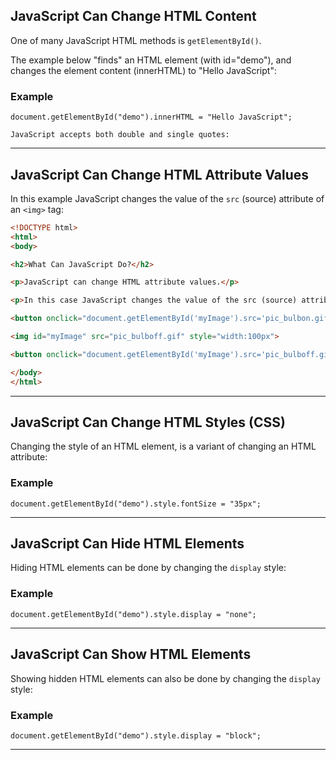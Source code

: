 ## JavaScript Can Change HTML Content

One of many JavaScript HTML methods is `getElementById()`.

The example below "finds" an HTML element (with id="demo"), and changes the element content (innerHTML) to "Hello JavaScript":


### Example

```
document.getElementById("demo").innerHTML = "Hello JavaScript";
```

    JavaScript accepts both double and single quotes:

---

## JavaScript Can Change HTML Attribute Values

In this example JavaScript changes the value of the `src` (source) attribute of an `<img>` tag:

``` html
<!DOCTYPE html>
<html>
<body>

<h2>What Can JavaScript Do?</h2>

<p>JavaScript can change HTML attribute values.</p>

<p>In this case JavaScript changes the value of the src (source) attribute of an image.</p>

<button onclick="document.getElementById('myImage').src='pic_bulbon.gif'">Turn on the light</button>

<img id="myImage" src="pic_bulboff.gif" style="width:100px">

<button onclick="document.getElementById('myImage').src='pic_bulboff.gif'">Turn off the light</button>

</body>
</html>

```


---

## JavaScript Can Change HTML Styles (CSS)

Changing the style of an HTML element, is a variant of changing an HTML attribute:

### Example

```
document.getElementById("demo").style.fontSize = "35px";
```

---
## JavaScript Can Hide HTML Elements

Hiding HTML elements can be done by changing the `display` style:

### Example

```
document.getElementById("demo").style.display = "none";
```

---
## JavaScript Can Show HTML Elements

Showing hidden HTML elements can also be done by changing the `display` style:

### Example

```
document.getElementById("demo").style.display = "block";
```
---
